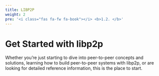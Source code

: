 ```yaml
---
title: LIBP2P
weight: 2
pre: '<i class="fas fa-fw fa-book"></i> <b>1.2. </b>'
---
```


# Get Started with libp2p

Whether you’re just starting to dive into peer-to-peer concepts and 
solutions, learning how to build peer-to-peer systems with libp2p, or 
are looking for detailed reference information, this is the place to 
start.
